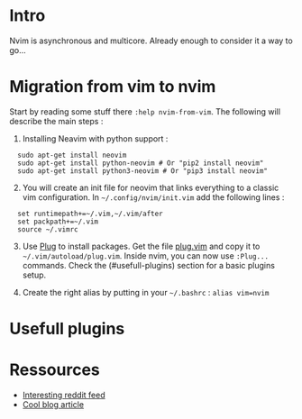# Intro
Nvim is asynchronous and multicore. Already enough to consider it a way to go...

# Migration from vim to nvim
Start by reading some stuff there `:help nvim-from-vim`. The following will describe the main steps :
1. Installing Neavim with python support :
```
  sudo apt-get install neovim
  sudo apt-get install python-neovim # Or "pip2 install neovim"
  sudo apt-get install python3-neovim # Or "pip3 install neovim"
```
2. You will create an init file for neovim that links everything to a classic vim configuration. In `~/.config/nvim/init.vim` add the following lines :
```
  set runtimepath+=~/.vim,~/.vim/after
  set packpath+=~/.vim                
  source ~/.vimrc                     
```
3. Use [Plug](https://github.com/junegunn/vim-plug) to install packages. Get the file [plug.vim](https://raw.githubusercontent.com/junegunn/vim-plug/master/plug.vim) and copy it to `~/.vim/autoload/plug.vim`. Inside nvim, you can now use `:Plug...` commands. Check the (#usefull-plugins) section for a basic plugins setup.

4. Create the right alias by putting in your `~/.bashrc` : `alias vim=nvim`

# Usefull plugins
# Ressources
- [Interesting reddit feed](https://www.reddit.com/r/neovim/comments/5i73gf/how_to_switch_to_neovim/)
- [Cool blog article](https://jacky.wtf/weblog/moving-to-neovim/)
